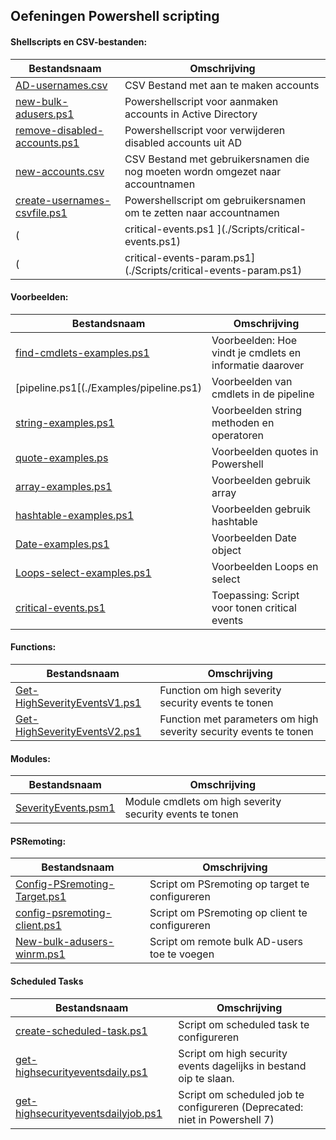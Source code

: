 ## Oefeningen Powershell scripting

#### Shellscripts en CSV-bestanden:

| Bestandsnaam | Omschrijving|
|--------------|-------------|
|[AD-usernames.csv](./Scripts/AD-usernames.csv)| CSV Bestand met aan te maken accounts |
|[new-bulk-adusers.ps1](./Scripts/new-bulk-adusers.ps1)| Powershellscript voor aanmaken accounts in Active Directory|
|[remove-disabled-accounts.ps1](./Scripts/remove-disabled-accounts.ps1)| Powershellscript voor verwijderen disabled accounts uit AD|
|[new-accounts.csv](./Scripts/new-accounts.csv)| CSV Bestand met gebruikersnamen die nog moeten wordn omgezet naar accountnamen |
|[create-usernames-csvfile.ps1](./Scripts/create-usernames-csvfile.ps1)| Powershellscript om gebruikersnamen om te zetten naar accountnamen|
(|critical-events.ps1 ](./Scripts/critical-events.ps1) | Powershellscript om critical events uit eventlog te tonen |
(|critical-events-param.ps1](./Scripts/critical-events-param.ps1) | toon critical events met gebruik van parameters |

#### Voorbeelden:

| Bestandsnaam | Omschrijving|
|--------------|-------------|
|[find-cmdlets-examples.ps1](./Examples/find-cmdlets-examples.ps1)| Voorbeelden: Hoe vindt je cmdlets en informatie daarover |
|[pipeline.ps1[(./Examples/pipeline.ps1)| Voorbeelden van cmdlets in de pipeline |
|[string-examples.ps1](./Examples/string-examples.ps1)| Voorbeelden string methoden en operatoren |
|[quote-examples.ps](./Examples/quote-examples.ps1) | Voorbeelden quotes in Powershell |
|[array-examples.ps1](./Examples/array-examples.ps1) | Voorbeelden gebruik array |
|[hashtable-examples.ps1](./Examples/hashtable-examples.ps1) | Voorbeelden gebruik hashtable |
|[Date-examples.ps1](./Examples/Date-examples.ps1) | Voorbeelden Date object |
|[Loops-select-examples.ps1](./Examples/Loops-select-examples.ps1) | Voorbeelden Loops en select |
|[critical-events.ps1](./Scripts/critical-events.ps1) | Toepassing: Script voor tonen critical events |

#### Functions:

| Bestandsnaam | Omschrijving|
|--------------|-------------|
|[Get-HighSeverityEventsV1.ps1](./Functions/Get-HighSeverityEventsV1.ps1) | Function om high severity security events te tonen |
|[Get-HighSeverityEventsV2.ps1](./Functions/Get-HighSeverityEventsV2.ps1) | Function met parameters om high severity security events te tonen |

#### Modules:

| Bestandsnaam | Omschrijving|
|--------------|-------------|
|[SeverityEvents.psm1](./mymodules/SeverityEvents.psm1) | Module cmdlets om high severity security events te tonen |

#### PSRemoting:

| Bestandsnaam | Omschrijving|
|--------------|-------------|
|[Config-PSremoting-Target.ps1](./PS-remoting/Config-PSremoting-Target.ps1) | Script om PSremoting op target te configureren |
|[config-psremoting-client.ps1](./PS-remoting/config-psremoting-client.ps1) | Script om PSremoting op client te configureren |
|[New-bulk-adusers-winrm.ps1](./PS-remoting/New-bulk-adusers-winrm.ps1) | Script om remote bulk  AD-users toe te voegen |

#### Scheduled Tasks

| Bestandsnaam | Omschrijving|
|--------------|-------------|
|[create-scheduled-task.ps1](./ScheduledTask/create-scheduled-task.ps1) | Script om scheduled task te configureren |
|[get-highsecurityeventsdaily.ps1](./ScheduledTask/get-highsecurityeventsdaily.ps1) | Script om high security events dagelijks in bestand oip te slaan. |
|[get-highsecurityeventsdailyjob.ps1](./ScheduledTask/get-highsecurityeventsdailyjob.ps1) | Script om scheduled job te configureren (Deprecated: niet in Powershell 7)|
